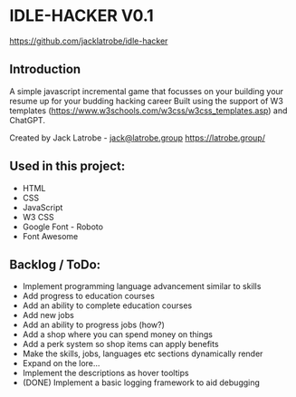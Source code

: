 # IDLE-HACKER V0.1
https://github.com/jacklatrobe/idle-hacker

## Introduction
A simple javascript incremental game that focusses on your building your resume up for your budding hacking career
Built using the support of W3 templates (https://www.w3schools.com/w3css/w3css_templates.asp) and ChatGPT.

Created by Jack Latrobe - jack@latrobe.group
https://latrobe.group/

## Used in this project:
 - HTML
 - CSS
 - JavaScript
 - W3 CSS
 - Google Font - Roboto
 - Font Awesome

 ## Backlog / ToDo:
 - Implement programming language advancement similar to skills
 - Add progress to education courses
 - Add an ability to complete education courses
 - Add new jobs
 - Add an ability to progress jobs (how?)
 - Add a shop where you can spend money on things
 - Add a perk system so shop items can apply benefits
 - Make the skills, jobs, languages etc sections dynamically render
 - Expand on the lore...
 - Implement the descriptions as hover tooltips
 - (DONE) Implement a basic logging framework to aid debugging